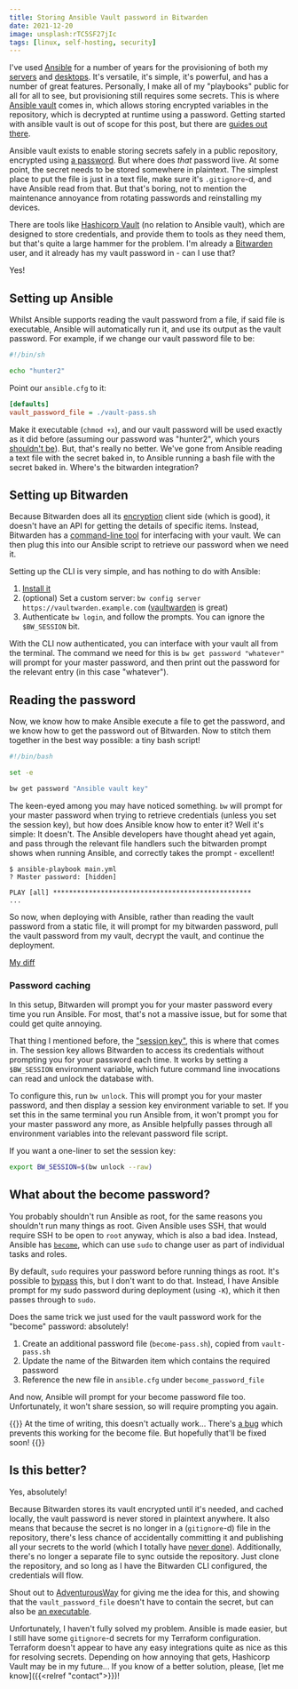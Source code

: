 ```yaml
---
title: Storing Ansible Vault password in Bitwarden
date: 2021-12-20
image: unsplash:rTC5SF27jIc
tags: [linux, self-hosting, security]
---
```


I've used [Ansible](https://docs.ansible.com/ansible/latest/index.html) for a number of years for the provisioning of both my [servers](https://github.com/RealOrangeOne/infrastructure) and [desktops](https://github.com/realorangeone/dotfiles). It's versatile, it's simple, it's powerful, and has a number of great features. Personally, I make all of my "playbooks" public for all for all to see, but provisioning still requires some secrets. This is where [Ansible vault](https://docs.ansible.com/ansible/latest/user_guide/vault.html) comes in, which allows storing encrypted variables in the repository, which is decrypted at runtime using a password. Getting started with ansible vault is out of scope for this post, but there are [guides out there](https://blog.ktz.me/secret-management-with-docker-compose-and-ansible/).

Ansible vault exists to enable storing secrets safely in a public repository, encrypted using [a password](https://docs.ansible.com/ansible/latest/user_guide/vault.html#storing-and-accessing-vault-passwords). But where does _that_ password live. At some point, the secret needs to be stored somewhere in plaintext. The simplest place to put the file is just in a text file, make sure it's `.gitignore`-d, and have Ansible read from that. But that's boring, not to mention the maintenance annoyance from rotating passwords and reinstalling my devices.

There are tools like [Hashicorp Vault](https://www.hashicorp.com/products/vault) (no relation to Ansible vault), which are designed to store credentials, and provide them to tools as they need them, but that's quite a large hammer for the problem. I'm already a [Bitwarden](https://bitwarden.com/) user, and it already has my vault password in - can I use that?

Yes!

## Setting up Ansible

Whilst Ansible supports reading the vault password from a file, if said file is executable, Ansible will automatically run it, and use its output as the vault password. For example, if we change our vault password file to be:

```bash
#!/bin/sh

echo "hunter2"
```
Point our `ansible.cfg` to it:

```ini
[defaults]
vault_password_file = ./vault-pass.sh
```

Make it executable (`chmod +x`), and our vault password will be used exactly as it did before (assuming our password was "hunter2", which yours [shouldn't be](https://knowyourmeme.com/memes/hunter2)). But, that's really no better. We've gone from Ansible reading a text file with the secret baked in, to Ansible running a bash file with the secret baked in. Where's the bitwarden integration?

## Setting up Bitwarden

Because Bitwarden does all its [encryption](https://bitwarden.com/images/resources/security-white-paper-download.pdf) client side (which is good), it doesn't have an API for getting the details of specific items. Instead, Bitwarden has a [command-line tool](https://bitwarden.com/help/article/cli/) for interfacing with your vault. We can then plug this into our Ansible script to retrieve our password when we need it.

Setting up the CLI is very simple, and has nothing to do with Ansible:

1. [Install it](https://bitwarden.com/help/article/cli/#download-and-install)
2. (optional) Set a custom server: `bw config server https://vaultwarden.example.com` ([vaultwarden](https://github.com/dani-garcia/vaultwarden) is great)
3. Authenticate `bw login`, and follow the prompts. You can ignore the `$BW_SESSION` bit.

With the CLI now authenticated, you can interface with your vault all from the terminal. The command we need for this is `bw get password "whatever"` will prompt for your master password, and then print out the password for the relevant entry (in this case "whatever").

## Reading the password

Now, we know how to make Ansible execute a file to get the password, and we know how to get the password out of Bitwarden. Now to stitch them together in the best way possible: a tiny bash script!

```bash
#!/bin/bash

set -e

bw get password "Ansible vault key"
```

The keen-eyed among you may have noticed something. `bw` will prompt for your master password when trying to retrieve credentials (unless you set the session key), but how does Ansible know how to enter it? Well it's simple: It doesn't. The Ansible developers have thought ahead yet again, and pass through the relevant file handlers such the bitwarden prompt shows when running Ansible, and correctly takes the prompt - excellent!

```
$ ansible-playbook main.yml
? Master password: [hidden]

PLAY [all] **************************************************
...
```

So now, when deploying with Ansible, rather than reading the vault password from a static file, it will prompt for my bitwarden password, pull the vault password from my vault, decrypt the vault, and continue the deployment.

[My diff](https://github.com/RealOrangeOne/infrastructure/commit/9e473265a530807a5123c3f7f3d99736aca2e35a)

### Password caching

In this setup, Bitwarden will prompt you for your master password every time you run Ansible. For most, that's not a massive issue, but for some that could get quite annoying.

That thing I mentioned before, the ["session key"](https://bitwarden.com/help/article/cli/#using-a-session-key), this is where that comes in. The session key allows Bitwarden to access its credentials without prompting you for your password each time. It works by setting a `$BW_SESSION` environment variable, which future command line invocations can read and unlock the database with.

To configure this, run `bw unlock`. This will prompt you for your master password, and then display a session key environment variable to set. If you set this in the same terminal you run Ansible from, it won't prompt you for your master password any more, as Ansible helpfully passes through all environment variables into the relevant password file script.

If you want a one-liner to set the session key:

```bash
export BW_SESSION=$(bw unlock --raw)
```

## What about the become password?

You probably shouldn't run Ansible as root, for the same reasons you shouldn't run many things as root. Given Ansible uses SSH, that would require SSH to be open to `root` anyway, which is also a bad idea. Instead, Ansible has [`become`](https://docs.ansible.com/ansible/latest/user_guide/become.html), which can use `sudo` to change user as part of individual tasks and roles.

By default, `sudo` requires your password before running things as root. It's possible to [bypass](https://linuxhandbook.com/sudo-without-password/) this, but I don't want to do that. Instead, I have Ansible prompt for my sudo password during deployment (using `-K`), which it then passes through to `sudo`.

Does the same trick we just used for the vault password work for the "become" password: absolutely!

1. Create an additional password file (`become-pass.sh`), copied from `vault-pass.sh`
2. Update the name of the Bitwarden item which contains the required password
3. Reference the new file in `ansible.cfg` under `become_password_file`

And now, Ansible will prompt for your become password file too. Unfortunately, it won't share session, so will require prompting you again.

{{<block note>}}
At the time of writing, this doesn't actually work... There's [a bug](https://github.com/ansible/ansible/issues/76530) which prevents this working for the become file. But hopefully that'll be fixed soon!
{{</block>}}

## Is this better?

Yes, absolutely!

Because Bitwarden stores its vault encrypted until it's needed, and cached locally, the vault password is never stored in plaintext anywhere. It also means that because the secret is no longer in a (`gitignore`-d) file in the repository, there's less chance of accidentally committing it and publishing all your secrets to the world (which I totally have [never done](https://github.com/RealOrangeOne/infrastructure/commit/7eaf608e3cfa363e426d101385c18be1c583eab5)). Additionally, there's no longer a separate file to sync outside the repository. Just clone the repository, and so long as I have the Bitwarden CLI configured, the credentials will flow.

Shout out to [AdventurousWay](https://www.adventurousway.com/) for giving me the idea for this, and showing that the `vault_password_file` doesn't have to contain the secret, but can also be [an executable](https://github.com/adventurousway/infrastructure/blob/main/vault_password_file.sh).

Unfortunately, I haven't fully solved my problem. Ansible is made easier, but I still have some `gitignore`-d secrets for my Terraform configuration. Terraform doesn't appear to have any easy integrations quite as nice as this for resolving secrets. Depending on how annoying that gets, Hashicorp Vault may be in my future... If you know of a better solution, please, [let me know]({{<relref "contact">}})!
